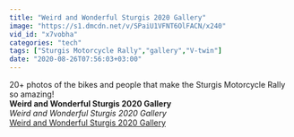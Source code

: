 ```yaml
---
title: "Weird and Wonderful Sturgis 2020 Gallery"
image: "https://s1.dmcdn.net/v/SPaiU1VFNT6OlFACN/x240"
vid_id: "x7vobha"
categories: "tech"
tags: ["Sturgis Motorcycle Rally","gallery","V-twin"]
date: "2020-08-26T07:56:03+03:00"
---
```

20+ photos of the bikes and people that make the Sturgis Motorcycle Rally so amazing!<br><b>Weird and Wonderful Sturgis 2020 Gallery</b><br> <i>Weird and Wonderful Sturgis 2020 Gallery</i><br> <u>Weird and Wonderful Sturgis 2020 Gallery</u>
